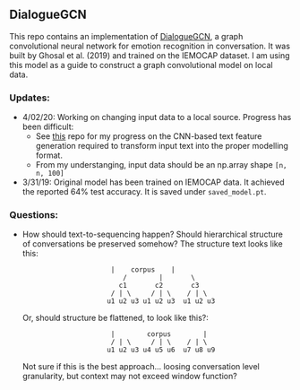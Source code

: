 ## DialogueGCN

This repo contains an implementation of [DialogueGCN][1], a graph convolutional neural network for emotion recognition in conversation. It was built by Ghosal et al. (2019) and trained on the IEMOCAP dataset. I am using this model as a guide to construct a graph convolutional model on local data.

### Updates:

- 4/02/20: Working on changing input data to a local source. Progress has been difficult:
	- See [this][2] repo for my progress on the CNN-based text feature generation required to transform input text into the proper modelling format.
	- From my understanging, input data should be an np.array shape `[n, n, 100]`
- 3/31/19: Original model has been trained on IEMOCAP data. It achieved the reported 64% test accuracy. It is saved under `saved_model.pt`.

### Questions:
- How should text-to-sequencing happen? Should hierarchical structure of conversations be preserved somehow? The structure text looks like this:


		                    |    corpus    |
                               /        |       \
                              c1       c2       c3
                            / | \     / | \    / | \
                           u1 u2 u3 u1 u2 u3  u1 u2 u3

	Or, should structure be flattened, to look like this?:


                            |        corpus        |
                            / | \     / | \    / | \
                           u1 u2 u3 u4 u5 u6  u7 u8 u9
                
	Not sure if this is the best approach...
        loosing conversation level granularity, but context may not exceed window function?
                
  [1]: https://arxiv.org/pdf/1908.11540.pdf
  [2]: https://github.com/cmeaton/CNN_for_text_features
